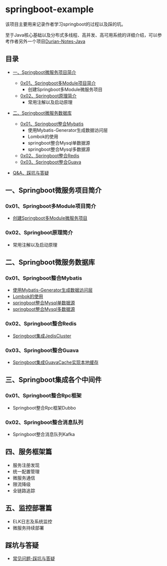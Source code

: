 # springboot-example
   该项目主要用来记录作者学习springboot的过程以及踩的坑。
   
   至于Java核心基础以及分布式多线程、高并发、高可用系统的详细介绍，可以参考作者另外一个项目[Durian-Notes-Java](https://github.com/DurianCoder/Durian-Notes-Java)
    
<!-- GFM-TOC -->
## 目录
* [一、Springboot微服务项目简介](#一Springboot微服务项目简介)
    * [0x01、Springboot多Module项目简介](#0x01Springboot多Module项目简介)
        * 创建Springboot多Module微服务项目
    * [0x02、Springboot原理简介](#0x02Springboot原理简介)
        * 常用注解以及启动原理

* [二、Springboot微服务数据库](#二Springboot微服务数据库)
    * [0x01、Springboot整合Mybatis](#0x01Springboot整合Mybatis)
        * 使用Mybatis-Generator生成数据访问层
        * Lombok的使用
        * springboot整合Mysql单数据源
        * springboot整合Mysql多数据源
    * [0x02、Springboot整合Redis](#0x02Springboot整合Redis)
    * [0x03、Springboot整合Guava](#0x03Springboot整合Guava)

* [Q&A、踩坑与答疑](#踩坑与答疑)

<!-- GFM-TOC -->


## 一、Springboot微服务项目简介
### 0x01、Springboot多Module项目简介
- [创建Springboot多Module微服务项目](https://github.com/DurianCoder/springboot-example/blob/master/notes/Springboot创建多Module微服务项目.md)

### 0x02、Springboot原理简介
- 常用注解以及启动原理

## 二、Springboot微服务数据库
### 0x01、Springboot整合Mybatis
- [使用Mybatis-Generator生成数据访问层](https://github.com/DurianCoder/springboot-example/blob/master/notes/Mybatis-Generator生成数据访问层.md)
- [Lombok的使用](https://github.com/DurianCoder/springboot-example/blob/master/notes/Lombok的使用.md)
- [springboot整合Mysql单数据源](https://github.com/DurianCoder/springboot-example/blob/master/notes/springboot整合Mysql单数据源.md)
- [springboot整合Mysql多数据源](https://github.com/DurianCoder/springboot-example/blob/master/notes/springboot整合Mysql多数据源.md)

### 0x02、Springboot整合Redis
- [Springboot集成JedisCluster](https://github.com/DurianCoder/springboot-example/blob/master/notes/Springboot集成JedisCluster.md)

### 0x03、Springboot整合Guava
- [Springboot集成GuavaCache实现本地缓存](https://github.com/DurianCoder/springboot-example/blob/master/notes/Springboot集成GuavaCache实现本地缓存.md)


## 三、Springboot集成各个中间件
### 0x01、Springboot整合Rpc框架
- Springboot整合Rpc框架Dubbo

### 0x02、Springboot整合消息队列
- Springboot整合消息队列Kafka

## 四、服务框架篇
- 服务注册发现
- 统一配置管理
- 微服务通信
- 限流降级
- 全链路追踪

## 五、监控部署篇
- ELK日志及系统监控
- 微服务持续部署


## 踩坑与答疑
- [常见问题-踩坑与答疑](https://github.com/DurianCoder/springboot-example/blob/master/notes/踩坑与答疑.md)
